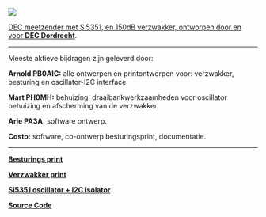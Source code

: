 <p><a href="https://www.pi4dec.nl/zelfbouw-meetzender/"><img src="https://github.com/costonisp/DEC-meetzender-test/blob/master/documentation/crew.jpg"></a></p> 

<a href="https://www.pi4dec.nl/zelfbouw-meetzender/">DEC meetzender met Si5351, en 150dB verzwakker, ontworpen door en voor <b>DEC Dordrecht</b></a>.
<hr>
<p>Meeste aktieve bijdragen zijn geleverd door:</p>
<p></p>

<b>Arnold PB0AIC:</b>  alle ontwerpen en printontwerpen voor: verzwakker, besturing en oscillator-I2C interface

<b>Mart PH0MH:</b> behuizing, draaibankwerkzaamheden voor oscillator behuizing en afscherming van de verzwakker.

<b>Arie PA3A:</b> software ontwerp.

<b>Costo:</b> software, co-ontwerp besturingsprint, documentatie.
<hr>

<p><a href="/documentation/besturings_print.md"><b>Besturings print</b></a></p>
<p><a href="/documentation/verzwakker_print.md"><b>Verzwakker print</b></a></p>
<p><a href="/documentation/Si5351%2Binterface.md"><b>Si5351 oscillator + I2C isolator</b></a></p>
<p><a href="/SourceCode/source_code.md"><b>Source Code</b></a></p>
